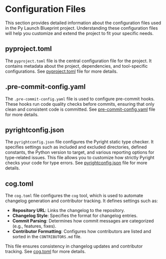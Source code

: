 # Configuration Files

This section provides detailed information about the configuration files used in the Py Launch Blueprint project. Understanding these configuration files will help you customize and extend the project to fit your specific needs.

## pyproject.toml

The `pyproject.toml` file is the central configuration file for the project. It contains metadata about the project, dependencies, and tool-specific configurations. See [pyproject.toml](https://github.com/smorin/py-launch-blueprint/blob/main/pyproject.toml) file for more details.

## .pre-commit-config.yaml

The `.pre-commit-config.yaml` file is used to configure pre-commit hooks. These hooks run code quality checks before commits, ensuring that only clean and consistent code is committed. See [pre-commit-config.yaml](https://github.com/smorin/py-launch-blueprint/blob/main/.pre-commit-config.yaml) file for more details.

## pyrightconfig.json

The `pyrightconfig.json` file configures the Pyright static type checker. It specifies settings such as included and excluded directories, defined constants, the Python version to target, and various reporting options for type-related issues. This file allows you to customize how strictly Pyright checks your code for type errors. See [pyrightconfig.json](https://github.com/smorin/py-launch-blueprint/blob/main/pyrightconfig.json) file for more details.

## cog.toml

The `cog.toml` file configures the `cog` tool, which is used to automate changelog generation and contributor tracking. It defines settings such as:

- **Repository URL**: Links the changelog to the repository.
- **Changelog Style**: Specifies the format for changelog entries.
- **Commit Parsing**: Determines how commit messages are categorized (e.g., features, fixes).
- **Contributor Formatting**: Configures how contributors are listed and sorted in the `CONTRIBUTORS.md` file.

This file ensures consistency in changelog updates and contributor tracking. See [cog.toml](https://github.com/smorin/py-launch-blueprint/blob/main/cog.toml) for more details.
